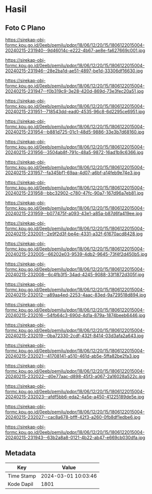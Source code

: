# Hasil

## Foto C Plano

https://sirekap-obj-formc.kpu.go.id/0eeb/pemilu/pdpr/18/06/12/20/15/1806122015004-20240215-231940--9d46014c-e222-4b67-ae8e-fa627669c001.jpg

https://sirekap-obj-formc.kpu.go.id/0eeb/pemilu/pdpr/18/06/12/20/15/1806122015004-20240215-231946--28e2ba1d-ae51-4897-be1d-33306df16630.jpg

https://sirekap-obj-formc.kpu.go.id/0eeb/pemilu/pdpr/18/06/12/20/15/1806122015004-20240215-231947--f0b319c9-3e28-420d-869d-73e3fec20a51.jpg

https://sirekap-obj-formc.kpu.go.id/0eeb/pemilu/pdpr/18/06/12/20/15/1806122015004-20240215-231951--718543dd-ead0-4535-96c8-6d2295ce6951.jpg

https://sirekap-obj-formc.kpu.go.id/0eeb/pemilu/pdpr/18/06/12/20/15/1806122015004-20240215-231954--b881d725-01c1-48d5-9886-33e3b7d68160.jpg

https://sirekap-obj-formc.kpu.go.id/0eeb/pemilu/pdpr/18/06/12/20/15/1806122015004-20240215-231956--3504ab8f-791c-48a5-9872-16ad1b9c6366.jpg

https://sirekap-obj-formc.kpu.go.id/0eeb/pemilu/pdpr/18/06/12/20/15/1806122015004-20240215-231957--fa345bf1-69aa-4d07-a6bf-a14feb9e74e3.jpg

https://sirekap-obj-formc.kpu.go.id/0eeb/pemilu/pdpr/18/06/12/20/15/1806122015004-20240215-231958--bbc32902-c780-47fc-90a7-167d96a7eb81.jpg

https://sirekap-obj-formc.kpu.go.id/0eeb/pemilu/pdpr/18/06/12/20/15/1806122015004-20240215-231959--b077475f-a093-43e1-a85a-b87d6fa419ee.jpg

https://sirekap-obj-formc.kpu.go.id/0eeb/pemilu/pdpr/18/06/12/20/15/1806122015004-20240215-232001--2e9f2d3f-be4e-4331-a32f-61670acd8428.jpg

https://sirekap-obj-formc.kpu.go.id/0eeb/pemilu/pdpr/18/06/12/20/15/1806122015004-20240215-232005--66202e03-9539-4db2-9645-73f4f2d450b5.jpg

https://sirekap-obj-formc.kpu.go.id/0eeb/pemilu/pdpr/18/06/12/20/15/1806122015004-20240215-232008--6c4fb3f5-34ad-4245-9088-33f1872d305f.jpg

https://sirekap-obj-formc.kpu.go.id/0eeb/pemilu/pdpr/18/06/12/20/15/1806122015004-20240215-232012--a89aa4ed-2253-4aac-83ed-9a729518d894.jpg

https://sirekap-obj-formc.kpu.go.id/0eeb/pemilu/pdpr/18/06/12/20/15/1806122015004-20240215-232016--54fb64c3-690d-4d1a-879a-1874beeb6446.jpg

https://sirekap-obj-formc.kpu.go.id/0eeb/pemilu/pdpr/18/06/12/20/15/1806122015004-20240215-232019--0ba72330-2cdf-432f-8414-03d3afa2a643.jpg

https://sirekap-obj-formc.kpu.go.id/0eeb/pemilu/pdpr/18/06/12/20/15/1806122015004-20240215-232021--41708141-a510-461d-ab5e-5ffa82be2fa3.jpg

https://sirekap-obj-formc.kpu.go.id/0eeb/pemilu/pdpr/18/06/12/20/15/1806122015004-20240215-232022--d0e77aac-d898-45f3-a067-2a16028a522c.jpg

https://sirekap-obj-formc.kpu.go.id/0eeb/pemilu/pdpr/18/06/12/20/15/1806122015004-20240215-232023--afdf5bb6-eda2-4a5e-a450-41225189de5e.jpg

https://sirekap-obj-formc.kpu.go.id/0eeb/pemilu/pdpr/18/06/12/20/15/1806122015004-20240215-232027--cac8a678-bfff-42f3-a260-0fb8df1edbe6.jpg

https://sirekap-obj-formc.kpu.go.id/0eeb/pemilu/pdpr/18/06/12/20/15/1806122015004-20240215-231943--63b2a8a8-0121-4b22-ab47-e669cb030dfa.jpg


## Metadata

| Key        | Value               |
| ---------- | ------------------- |
| Time Stamp | 2024-03-01 10:03:46 |
| Kode Dapil | 1801                |



